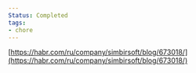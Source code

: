 ```yaml
---
Status: Completed
tags:
- chore
---
```

[https://habr.com/ru/company/simbirsoft/blog/673018/](https://habr.com/ru/company/simbirsoft/blog/673018/)